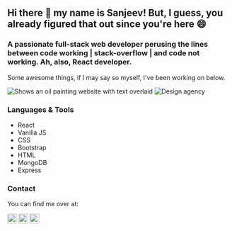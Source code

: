 ## Hi there 👋 my name is Sanjeev! But, I guess, you already figured that out since you're here 😄

### A passionate full-stack web developer perusing the lines between code working | stack-overflow | and code not working. Ah, also, React developer.


Some awesome things, if I may say so myself, I've been working on below.

<picture>
  <source media="(prefers-color-scheme: dark)" srcset="https://user-images.githubusercontent.com/110365686/211354259-ee233def-e7f7-4876-8174-d823baf0e057.JPG">
  <source media="(prefers-color-scheme: light)" srcset="https://user-images.githubusercontent.com/110365686/211354259-ee233def-e7f7-4876-8174-d823baf0e057.JPG">
  <img alt="Shows an oil painting website with text overlaid">
</picture>

<picture>
  <source width="200px" height="200px" media="(prefers-color-scheme: dark)" srcset="https://user-images.githubusercontent.com/110365686/211354551-a1bf1c00-4b76-49a1-abf2-a246e0298e90.JPG">
  <source media="(prefers-color-scheme: light)" srcset="https://user-images.githubusercontent.com/110365686/211354551-a1bf1c00-4b76-49a1-abf2-a246e0298e90.JPG">
  <img alt="Design agency">
</picture>


### Languages & Tools
  <ul>
    <li>React</li>
    <li>Vanilla JS</li>
    <li>CSS</li>
    <li>Bootstrap</li>
    <li>HTML</li>
    <li>MongoDB</li>
    <li>Express</li>
  </ul>

### Contact
<p>You can find me over at:</p>

<a href="https://twitter.com/sanjeev_midda">
<img align="left" alt="Sanjeev Midda" | Twitter" width="22px" src="https://cdn.jsdelivr.net/npm/simple-icons@v3/icons/twitter.svg" />
</a>
<a href="https://www.linkedin.com/in/sanjeev-midda-845302257/">
<img align="left" alt="Sanjeev Midda" width="22px" src="https://cdn.jsdelivr.net/npm/simple-icons@v3/icons/linkedin.svg" />
</a>
<a href="https://medium.com/@sanjeev_midda">
<img align="left" alt="Sanjeev Midda" width="22px" src="https://cdn.jsdelivr.net/npm/simple-icons@v3/icons/medium.svg" />
</a>



<!--
**SanjeevMidda/SanjeevMidda** is a ✨ _special_ ✨ repository because its `README.md` (this file) appears on your GitHub profile.

Here are some ideas to get you started:

- 🔭 I’m currently working on ...
- 🌱 I’m currently learning ...
- 👯 I’m looking to collaborate on ...
- 🤔 I’m looking for help with ...
- 💬 Ask me about ...
- 📫 How to reach me: ...
- 😄 Pronouns: ...
- ⚡ Fun fact: ...
-->
